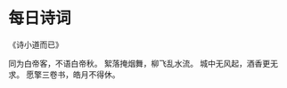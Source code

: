 # 每日诗词



《诗小道而已》
                  
同为白帝客，不语白帝秋。
絮落掩烟舞，柳飞乱水流。
城中无风起，酒香更无求。
愿擎三卷书，皓月不得休。

​           
